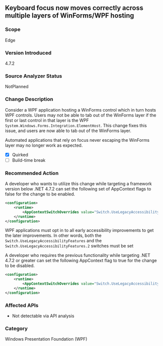 ## Keyboard focus now moves correctly across multiple layers of WinForms/WPF hosting 

### Scope
Edge

### Version Introduced
4.7.2

### Source Analyzer Status
NotPlanned

### Change Description
Consider a WPF application hosting a WinForms control which in turn hosts WPF controls. Users may not be able to tab out of the WinForms layer if the first or last control in that layer is the WPF `System.Windows.Forms.Integration.ElementHost`. This change fixes this issue, and users are now able to tab out of the WinForms layer.

Automated applications that rely on focus never escaping the WinForms layer may no longer work as expected.

- [x] Quirked
- [ ] Build-time break

### Recommended Action
A developer who wants to utilize this change while targeting a framework version below .NET 4.7.2 can set the following set of AppContext flags to false for the change to be enabled.

```xml
<configuration>
    <runtime>
        <AppContextSwitchOverrides value="Switch.UseLegacyAccessibilityFeatures=false;Switch.UseLegacyAccessibilityFeatures.2=false"/>
    </runtime>
</configuration>
```

WPF applications must opt in to all early accessibility improvements to get the later improvements. In other words, both the `Switch.UseLegacyAccessibilityFeatures` and the `Switch.UseLegacyAccessibilityFeatures.2` switches must be set

A developer who requires the previous functionality while targeting .NET 4.7.2 or greater can set the following AppContext flag to true for the change to be disabled.

```xml
<configuration>
    <runtime>
        <AppContextSwitchOverrides value="Switch.UseLegacyAccessibilityFeatures.2=true"/>
    </runtime>
</configuration>
```

### Affected APIs
* Not detectable via API analysis

### Category
Windows Presentation Foundation (WPF)

<!--
    445603
-->


